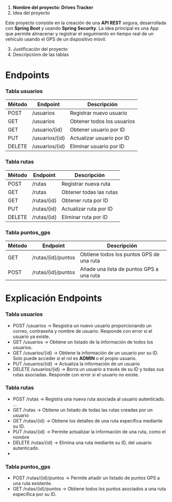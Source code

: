 

1. **Nombre del proyecto: Drives Tracker**
2. Idea del proyecto

Este proyecto consiste en la creación de una **API REST** segura, desarrollada con **Spring Boot** y usando **Spring Security**.
La idea principal es una App que permite almacenar y registrar el seguimiento en tiempo real de un vehículo usando el GPS de un dispositivo móvil.

3. Justificación del proyecto
4. Descripciónn de las tablas 

# Endpoints
### Tabla usuarios
| Método | Endpoint       | Descripción                |
|--------|----------------|----------------------------|
| POST   | /usuarios      | Registrar nuevo usuario    |
| GET    | /usuarios      | Obtener todos los usuarios |
| GET    | /usuario/{id}  | Obtener usuario por ID     |
| PUT    | /usuarios/{id} | Actualizar usuario por ID  |
| DELETE | /usuarios/{id} | Eliminar usuario por ID    |

### Tabla rutas
| Método | Endpoint    | Descripción             |
|--------|-------------|-------------------------|
| POST   | /rutas      | Registrar nueva ruta    |
| GET    | /rutas      | Obtener todas las rutas |
| GET    | /rutas/{id} | Obtener ruta por ID     |
| PUT    | /rutas/{id} | Actualizar ruta por ID  |
| DELETE | /rutas/{id} | Eliminar ruta por ID    |

### Tabla puntos_gps
| Método | Endpoint           | Descripción                              |
|--------|--------------------|------------------------------------------|
| GET    | /rutas/{id}/puntos | Obtiene todos los puntos GPS de una ruta |
| POST   | /rutas/{id}/puntos | Añade una lista de puntos GPS a una ruta |

# Explicación Endpoints
### Tabla usuarios
- POST /usuarios -> Resgistra un nuevo usuario proporcionando un correo, contraseña y nombre de usuario. Responde con error si el usuario ya existe.
- GET /usuarios -> Obtiene un listado de la información de todos los usuarios.
- GET /usuarios/{id} -> Obtiene la información de un usuario por su ID. Solo puede acceder si el rol es **ADMIN** o el propio usuario.
- PUT /usuarios/{id} -> Actualiza la información de un usuario
- DELETE /usuarios/{id} -> Borra un usuario a través de su ID y todas sus rutas asociadas. Responde con error si el usuario no existe.

### Tabla rutas
- POST /rutas -> Registra una nueva ruta asociada al usuario autenticado. ...
- GET /rutas -> Obtiene un listado de todas las rutas creadas por un usuario
- GET /rutas/{id} -> Obtiene los detalles de una ruta específica mediante su ID.
- PUT /rutas/{id} -> Permite actualizar la información de una ruta, como el nombre
- DELETE /rutas/{id} -> Elimina una ruta mediante su ID, del usuario autenticado.
- 
### Tabla puntos_gps
- POST /rutas/{id}/puntos -> Permite añadir un listado de puntos GPS a una ruta existente.
- GET /rutas/{id}/puntos -> Obtiene todos los puntos asociados a una ruta específica por su ID.

